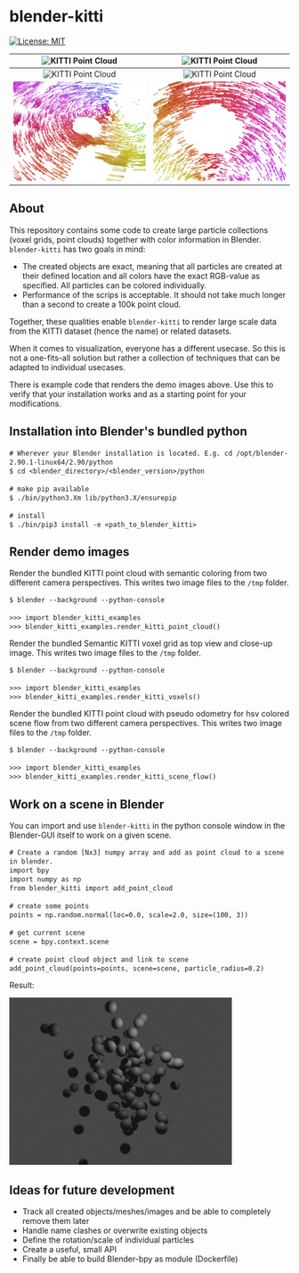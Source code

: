 # blender-kitti

[![License: MIT](https://img.shields.io/badge/license-MIT-blue.svg)](LICENSE)

| ![KITTI Point Cloud](img/blender_kitti_render_point_cloud_main.png?raw=true "Main view") |![KITTI Point Cloud](img/blender_kitti_render_point_cloud_top.png?raw=true "Top view") |
|:-------------------------:|:-------------------------:|
| ![KITTI Point Cloud](img/blender_kitti_render_voxels_main.png?raw=true "Main view voxels") |![KITTI Point Cloud](img/blender_kitti_render_voxels_top.png?raw=true "Top view voxels") |
| ![KITTI Scene Flow](img/blender_kitti_render_scene_flow_main.png?raw=true "Main view scene flow") |![KITTI Scene Flow](img/blender_kitti_render_scene_flow_top.png?raw=true "Top view scene flow") |

## About

This repository contains some code to create large particle collections (voxel grids, point clouds)
together with color information in Blender.
`blender-kitti` has two goals in mind:
* The created objects are exact, meaning that all particles are created at their defined location
and all colors have the exact RGB-value as specified. All particles can be colored individually.
* Performance of the scrips is acceptable. It should not take much longer than a second to create a 100k point cloud.

Together, these qualities enable `blender-kitti` to render large scale data from the KITTI dataset
(hence the name) or related datasets. 

When it comes to visualization, everyone has a different usecase. So this is not a 
one-fits-all solution but rather a collection of techniques that can be adapted
to individual usecases.

There is example code that renders the demo images above. Use this to verify that
your installation works and as a starting point for your modifications.

## Installation into Blender's bundled python

```
# Wherever your Blender installation is located. E.g. cd /opt/blender-2.90.1-linux64/2.90/python
$ cd <blender_directory>/<blender_version>/python

# make pip available
$ ./bin/python3.Xm lib/python3.X/ensurepip

# install
$ ./bin/pip3 install -e <path_to_blender_kitti>

```

## Render demo images

Render the bundled KITTI point cloud with semantic coloring from two different camera
perspectives. This writes two image files to the `/tmp` folder.

```
$ blender --background --python-console

>>> import blender_kitti_examples
>>> blender_kitti_examples.render_kitti_point_cloud()
```

Render the bundled Semantic KITTI voxel grid as top view and close-up image.
This writes two image files to the `/tmp` folder.
```
$ blender --background --python-console

>>> import blender_kitti_examples
>>> blender_kitti_examples.render_kitti_voxels()
```

Render the bundled KITTI point cloud with pseudo odometry for hsv colored scene flow from two different camera perspectives. This writes two image files to the `/tmp` folder.

```
$ blender --background --python-console

>>> import blender_kitti_examples
>>> blender_kitti_examples.render_kitti_scene_flow()
```

## Work on a scene in Blender

You can import and use `blender-kitti` in the python console window in the Blender-GUI
itself to work on a given scene.
 
```
# Create a random [Nx3] numpy array and add as point cloud to a scene in blender.
import bpy
import numpy as np
from blender_kitti import add_point_cloud

# create some points
points = np.random.normal(loc=0.0, scale=2.0, size=(100, 3))

# get current scene
scene = bpy.context.scene

# create point cloud object and link to scene
add_point_cloud(points=points, scene=scene, particle_radius=0.2)
```

Result:

![KITTI Point Cloud](img/demo_point_cloud_random.png?raw=true "Main view")

## Ideas for future development

* Track all created objects/meshes/images and be able to completely remove them later
* Handle name clashes or overwrite existing objects
* Define the rotation/scale of individual particles
* Create a useful, small API
* Finally be able to build Blender-bpy as module (Dockerfile)


